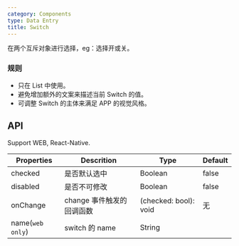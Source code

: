 ```yaml
---
category: Components
type: Data Entry
title: Switch
---
```



在两个互斥对象进行选择，eg：选择开或关。

### 规则
- 只在 List 中使用。
- 避免增加额外的文案来描述当前 Switch 的值。
- 可调整 Switch 的主体来满足 APP 的视觉风格。


## API

Support WEB, React-Native.

Properties | Descrition | Type | Default
-----------|------------|------|--------
| checked    | 是否默认选中    | Boolean       |   false  |
| disabled   | 是否不可修改    | Boolean       |   false  |
| onChange   | change 事件触发的回调函数 | (checked: bool): void |  无  |
| name(`web only`)  | switch 的 name    | String   |      |
